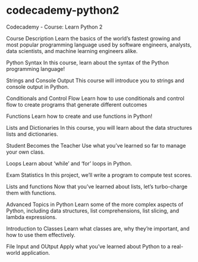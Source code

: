 # codecademy-python2
Codecademy - Course: Learn Python 2

Course Description
Learn the basics of the world’s fastest growing and most popular programming language used by software engineers, analysts, data scientists, and machine learning engineers alike.

Python Syntax
In this course, learn about the syntax of the Python programming language!

Strings and Console Output
This course will introduce you to strings and console output in Python.

Conditionals and Control Flow
Learn how to use conditionals and control flow to create programs that generate different outcomes

Functions
Learn how to create and use functions in Python!

Lists and Dictionaries
In this course, you will learn about the data structures lists and dictionaries.

Student Becomes the Teacher
Use what you’ve learned so far to manage your own class.

Loops
Learn about ‘while’ and ‘for’ loops in Python.

Exam Statistics
In this project, we’ll write a program to compute test scores.

Lists and functions
Now that you’ve learned about lists, let’s turbo-charge them with functions.

Advanced Topics in Python
Learn some of the more complex aspects of Python, including data structures, list comprehensions, list slicing, and lambda expressions.

Introduction to Classes
Learn what classes are, why they’re important, and how to use them effectively.

File Input and OUtput
Apply what you’ve learned about Python to a real-world application.
